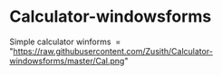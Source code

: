 # Calculator-windowsforms
Simple calculator winforms
<img src> = "https://raw.githubusercontent.com/Zusith/Calculator-windowsforms/master/Cal.png"
